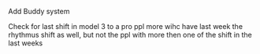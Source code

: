 Add Buddy system

Check for last shift in model 3 to a pro ppl more wihc have last week the rhythmus shift as well, but not the ppl with more then one of the shift in the last weeks